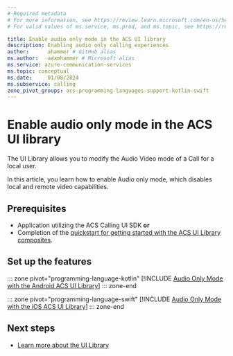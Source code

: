 ```yaml
---
# Required metadata
# For more information, see https://review.learn.microsoft.com/en-us/help/platform/learn-editor-add-metadata?branch=main
# For valid values of ms.service, ms.prod, and ms.topic, see https://review.learn.microsoft.com/en-us/help/platform/metadata-taxonomies?branch=main

title: Enable audio only mode in the ACS UI library
description: Enabling audio only calling experiences
author:      ahammer # GitHub alias
ms.author:   adamhammer # Microsoft alias
ms.service: azure-communication-services
ms.topic: conceptual
ms.date:     01/08/2024
ms.subservice: calling
zone_pivot_groups: acs-programming-languages-support-kotlin-swift
---
```


# Enable audio only mode in the ACS UI library

The UI Library allows you to modify the Audio Video mode of a Call for a local user. 

In this article, you learn how to enable Audio only mode, which disables local and remote video capabilities.

## Prerequisites

- Application utilizing the ACS Calling UI SDK
**or**
- Completion of the [quickstart for getting started with the ACS UI Library composites](../../quickstarts/ui-library/get-started-composites.md).

## Set up the features

::: zone pivot="programming-language-kotlin"
[!INCLUDE [Audio Only Mode with the Android ACS UI Library](./includes/audio-only/android.md)]
::: zone-end

::: zone pivot="programming-language-swift"
[!INCLUDE [Audio Only Mode with the iOS ACS UI Library](./includes/audio-only/ios.md)]
::: zone-end

## Next steps

- [Learn more about the UI Library](../../concepts/ui-library/ui-library-overview.md)
